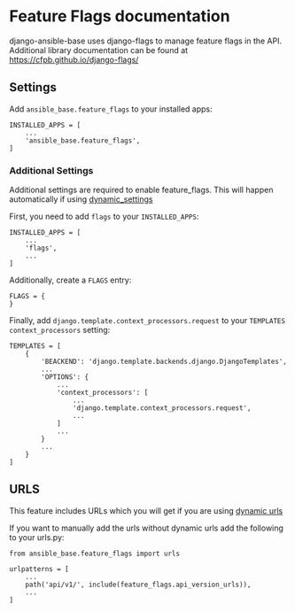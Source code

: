 # Feature Flags documentation

django-ansible-base uses django-flags to manage feature flags in the API.
Additional library documentation can be found at https://cfpb.github.io/django-flags/

## Settings

Add `ansible_base.feature_flags` to your installed apps:

```
INSTALLED_APPS = [
    ...
    'ansible_base.feature_flags',
]
```

### Additional Settings
Additional settings are required to enable feature_flags.
This will happen automatically if using [dynamic_settings](../Installation.md)

First, you need to add `flags` to your `INSTALLED_APPS`:
```
INSTALLED_APPS = [
    ...
    'flags',
    ...
]
```

Additionally, create a `FLAGS` entry:
```
FLAGS = {
}
```

Finally, add `django.template.context_processors.request` to your `TEMPLATES` `context_processors` setting:
```
TEMPLATES = [
    {
        'BEACKEND': 'django.template.backends.django.DjangoTemplates',
        ...
        'OPTIONS': {
            ...
            'context_processors': [
                ...
                'django.template.context_processors.request',
                ...
            ]
            ...
        }
        ...
    }
]
```

## URLS

This feature includes URLs which you will get if you are using [dynamic urls](../..//Installation.md)

If you want to manually add the urls without dynamic urls add the following to your urls.py:
```
from ansible_base.feature_flags import urls

urlpatterns = [
    ...
    path('api/v1/', include(feature_flags.api_version_urls)),
    ...
]
```
